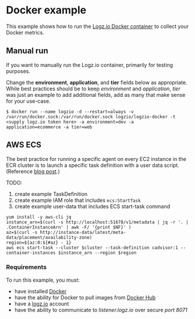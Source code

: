 # Docker example
This example shows how to run the [Logz.io Docker container](https://github.com/logzio/logzio-docker) to collect your Docker metrics.

## Manual run
If you want to manually run the Logz.io container, primarily for testing purposes.

Change the **environment**, **application**, and **tier** fields below as appropriate.  While best practices should be to keep *environment* and *application*, *tier* was just an example to add additional fields, add as many that make sense for your use-case.

```shell
$ docker run --name logzio -d --restart=always -v /var/run/docker.sock:/var/run/docker.sock logzio/logzio-docker -t <supply logz.io token here> -a environment=dev -a application=ecommerce -a tier=web
```

## AWS ECS
The best practice for running a specific agent on every EC2 instance in the ECR cluster is to launch a specific task definition with a user data script. (Reference [blog post](https://aws.amazon.com/blogs/compute/running-an-amazon-ecs-task-on-every-instance/).)

TODO:
1. create example TaskDefinition
1. create example IAM role that includes `ecs:StartTask`
1. create example user-data that includes ECS start-task command
```
yum install -y aws-cli jq
instance_arn=$(curl -s http://localhost:51678/v1/metadata | jq -r '. | .ContainerInstanceArn' | awk -F/ '{print $NF}' )
az=$(curl -s http://instance-data/latest/meta-data/placement/availability-zone)
region=${az:0:${#az} - 1}
aws ecs start-task --cluster $cluster --task-definition cadvisor:1 --container-instances $instance_arn --region $region
```

### Requirements
To run this example, you must:
- have installed [Docker](https://www.docker.com/)
- have the ability for Docker to pull images from [Docker Hub](https://hub.docker.com/)
- have a [logz.io](http://logz.io) account
- have the ability to communicate to *listener.logz.io* over secure *port 8071*
